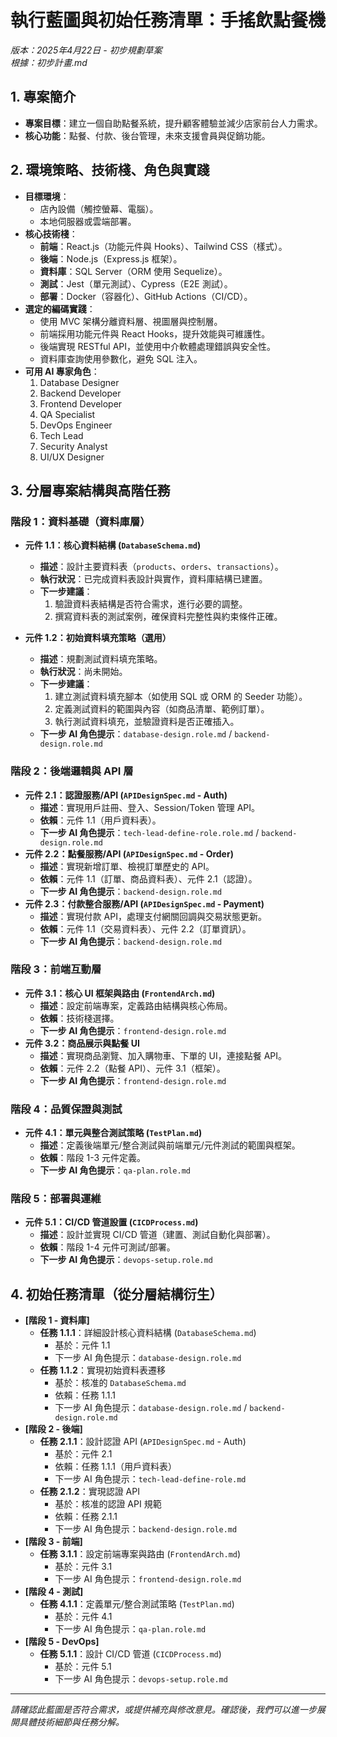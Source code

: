 # 執行藍圖與初始任務清單：手搖飲點餐機

*版本：2025年4月22日 - 初步規劃草案*  
*根據：初步計畫.md*

## 1. 專案簡介
*   **專案目標**：建立一個自助點餐系統，提升顧客體驗並減少店家前台人力需求。
*   **核心功能**：點餐、付款、後台管理，未來支援會員與促銷功能。

## 2. 環境策略、技術棧、角色與實踐
*   **目標環境**：
    * 店內設備（觸控螢幕、電腦）。
    * 本地伺服器或雲端部署。
*   **核心技術棧**：
    * **前端**：React.js（功能元件與 Hooks）、Tailwind CSS（樣式）。
    * **後端**：Node.js（Express.js 框架）。
    * **資料庫**：SQL Server（ORM 使用 Sequelize）。
    * **測試**：Jest（單元測試）、Cypress（E2E 測試）。
    * **部署**：Docker（容器化）、GitHub Actions（CI/CD）。
*   **選定的編碼實踐**：
    * 使用 MVC 架構分離資料層、視圖層與控制層。
    * 前端採用功能元件與 React Hooks，提升效能與可維護性。
    * 後端實現 RESTful API，並使用中介軟體處理錯誤與安全性。
    * 資料庫查詢使用參數化，避免 SQL 注入。
*   **可用 AI 專家角色**：
    1. Database Designer
    2. Backend Developer
    3. Frontend Developer
    4. QA Specialist
    5. DevOps Engineer
    6. Tech Lead
    7. Security Analyst
    8. UI/UX Designer

## 3. 分層專案結構與高階任務

### 階段 1：資料基礎（資料庫層）
*   **元件 1.1：核心資料結構 (`DatabaseSchema.md`)**
    *   **描述**：設計主要資料表（`products`、`orders`、`transactions`）。
    *   **執行狀況**：已完成資料表設計與實作，資料庫結構已建置。
    *   **下一步建議**：
        1. 驗證資料表結構是否符合需求，進行必要的調整。
        2. 撰寫資料表的測試案例，確保資料完整性與約束條件正確。

*   **元件 1.2：初始資料填充策略（選用）**
    *   **描述**：規劃測試資料填充策略。
    *   **執行狀況**：尚未開始。
    *   **下一步建議**：
        1. 建立測試資料填充腳本（如使用 SQL 或 ORM 的 Seeder 功能）。
        2. 定義測試資料的範圍與內容（如商品清單、範例訂單）。
        3. 執行測試資料填充，並驗證資料是否正確插入。
    *   **下一步 AI 角色提示**：`database-design.role.md` / `backend-design.role.md`

### 階段 2：後端邏輯與 API 層
*   **元件 2.1：認證服務/API (`APIDesignSpec.md` - Auth)**
    *   **描述**：實現用戶註冊、登入、Session/Token 管理 API。
    *   **依賴**：元件 1.1（用戶資料表）。
    *   **下一步 AI 角色提示**：`tech-lead-define-role.role.md` / `backend-design.role.md`
*   **元件 2.2：點餐服務/API (`APIDesignSpec.md` - Order)**
    *   **描述**：實現新增訂單、檢視訂單歷史的 API。
    *   **依賴**：元件 1.1（訂單、商品資料表）、元件 2.1（認證）。
    *   **下一步 AI 角色提示**：`backend-design.role.md`
*   **元件 2.3：付款整合服務/API (`APIDesignSpec.md` - Payment)**
    *   **描述**：實現付款 API，處理支付網關回調與交易狀態更新。
    *   **依賴**：元件 1.1（交易資料表）、元件 2.2（訂單資訊）。
    *   **下一步 AI 角色提示**：`backend-design.role.md`

### 階段 3：前端互動層
*   **元件 3.1：核心 UI 框架與路由 (`FrontendArch.md`)**
    *   **描述**：設定前端專案，定義路由結構與核心佈局。
    *   **依賴**：技術棧選擇。
    *   **下一步 AI 角色提示**：`frontend-design.role.md`
*   **元件 3.2：商品展示與點餐 UI**
    *   **描述**：實現商品瀏覽、加入購物車、下單的 UI，連接點餐 API。
    *   **依賴**：元件 2.2（點餐 API）、元件 3.1（框架）。
    *   **下一步 AI 角色提示**：`frontend-design.role.md`

### 階段 4：品質保證與測試
*   **元件 4.1：單元與整合測試策略 (`TestPlan.md`)**
    *   **描述**：定義後端單元/整合測試與前端單元/元件測試的範圍與框架。
    *   **依賴**：階段 1-3 元件定義。
    *   **下一步 AI 角色提示**：`qa-plan.role.md`

### 階段 5：部署與運維
*   **元件 5.1：CI/CD 管道設置 (`CICDProcess.md`)**
    *   **描述**：設計並實現 CI/CD 管道（建置、測試自動化與部署）。
    *   **依賴**：階段 1-4 元件可測試/部署。
    *   **下一步 AI 角色提示**：`devops-setup.role.md`

## 4. 初始任務清單（從分層結構衍生）

*   **[階段 1 - 資料庫]**
    *   **任務 1.1.1**：詳細設計核心資料結構 (`DatabaseSchema.md`)
        *   基於：元件 1.1
        *   下一步 AI 角色提示：`database-design.role.md`
    *   **任務 1.1.2**：實現初始資料表遷移
        *   基於：核准的 `DatabaseSchema.md`
        *   依賴：任務 1.1.1
        *   下一步 AI 角色提示：`database-design.role.md` / `backend-design.role.md`
*   **[階段 2 - 後端]**
    *   **任務 2.1.1**：設計認證 API (`APIDesignSpec.md` - Auth)
        *   基於：元件 2.1
        *   依賴：任務 1.1.1（用戶資料表）
        *   下一步 AI 角色提示：`tech-lead-define-role.md`
    *   **任務 2.1.2**：實現認證 API
        *   基於：核准的認證 API 規範
        *   依賴：任務 2.1.1
        *   下一步 AI 角色提示：`backend-design.role.md`
*   **[階段 3 - 前端]**
    *   **任務 3.1.1**：設定前端專案與路由 (`FrontendArch.md`)
        *   基於：元件 3.1
        *   下一步 AI 角色提示：`frontend-design.role.md`
*   **[階段 4 - 測試]**
    *   **任務 4.1.1**：定義單元/整合測試策略 (`TestPlan.md`)
        *   基於：元件 4.1
        *   下一步 AI 角色提示：`qa-plan.role.md`
*   **[階段 5 - DevOps]**
    *   **任務 5.1.1**：設計 CI/CD 管道 (`CICDProcess.md`)
        *   基於：元件 5.1
        *   下一步 AI 角色提示：`devops-setup.role.md`

---

*請確認此藍圖是否符合需求，或提供補充與修改意見。確認後，我們可以進一步展開具體技術細節與任務分解。*